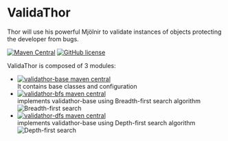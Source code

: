 # ValidaThor
Thor will use his powerful Mjölnir to validate instances of objects protecting the developer from bugs.

[![Maven Central](https://img.shields.io/maven-central/v/io.github.paulmarcelinbejan.toolbox/validathor.svg)](https://central.sonatype.com/artifact/io.github.paulmarcelinbejan.toolbox/validathor)
[![GitHub license](https://img.shields.io/github/license/Naereen/StrapDown.js.svg)](https://github.com/paulmarcelinbejan/ValidaThor/blob/develop/V3/LICENSE)

ValidaThor is composed of 3 modules:
- [![validathor-base maven central](https://img.shields.io/maven-central/v/io.github.paulmarcelinbejan.toolbox/validathor-base?style=for-the-badge&label=validathor-base)](https://central.sonatype.com/artifact/io.github.paulmarcelinbejan.toolbox/validathor-base)<br>
  It contains base classes and configuration
- [![validathor-bfs maven central](https://img.shields.io/maven-central/v/io.github.paulmarcelinbejan.toolbox/validathor-bfs?style=for-the-badge&label=validathor-bfs)](https://central.sonatype.com/artifact/io.github.paulmarcelinbejan.toolbox/validathor-bfs)<br>
  implements validathor-base using Breadth-first search algorithm<br>
  ![Breadth-first search](https://raw.githubusercontent.com/paulmarcelinbejan/ValidaThor/develop/V3/resources/BFS.png)<br>
- [![validathor-dfs maven central](https://img.shields.io/maven-central/v/io.github.paulmarcelinbejan.toolbox/validathor-dfs?style=for-the-badge&label=validathor-dfs)](https://central.sonatype.com/artifact/io.github.paulmarcelinbejan.toolbox/validathor-dfs)<br>
  implements validathor-base using Depth-first search algorithm<br>
  ![Depth-first search](https://raw.githubusercontent.com/paulmarcelinbejan/ValidaThor/develop/V3/resources/DFS.png)<br>
